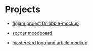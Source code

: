 # Projects

- [figjam project Dribbble-mockup](https://www.figma.com/proto/REnl6tUhrA1GlHu0W9Awkt/SAIT-ColorTheory%2Fdribbble.com%2F?node-id=29-11&node-type=canvas&t=fl6nqFu4Ty8wN4P5-0&scaling=min-zoom&content-scaling=fixed&page-id=0%3A1)

- [soccer moodboard](https://www.figma.com/board/xjGt5LcM4cpJZ2Uo1IkCyY/Soccer?node-id=0-1&node-type=canvas&t=IgKPpLlqxS77JV0K-0)

- [mastercard logo and article mockup](https://www.figma.com/proto/6i0QThFjkxq60Q2MD3FjBQ/Untitled?t=IgKPpLlqxS77JV0K-0&scaling=scale-down&content-scaling=fixed&page-id=0%3A1&node-id=2-32)
